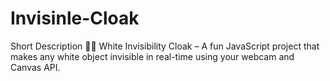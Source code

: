 # Invisinle-Cloak
Short Description 🧸✨ White Invisibility Cloak – A fun JavaScript project that makes any white object invisible in real-time using your webcam and Canvas API.
